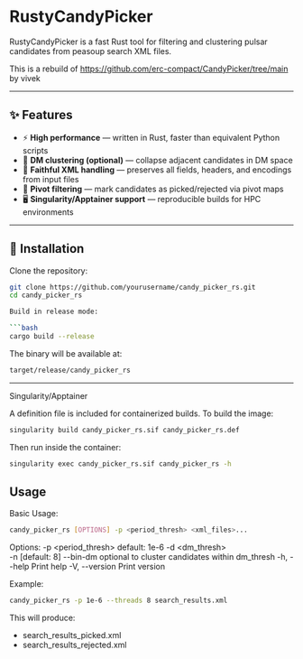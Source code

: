 # RustyCandyPicker

RustyCandyPicker is a fast Rust tool for filtering and clustering pulsar candidates from peasoup search XML files.

This is a rebuild of https://github.com/erc-compact/CandyPicker/tree/main by vivek 


---

## ✨ Features

- ⚡ **High performance** — written in Rust, faster than equivalent Python scripts  
- 🧩 **DM clustering (optional)** — collapse adjacent candidates in DM space  
- 📂 **Faithful XML handling** — preserves all fields, headers, and encodings from input files  
- 🔎 **Pivot filtering** — mark candidates as picked/rejected via pivot maps  
- 🖥️ **Singularity/Apptainer support** — reproducible builds for HPC environments  

---


## 🚀 Installation

Clone the repository:

```bash
git clone https://github.com/yourusername/candy_picker_rs.git
cd candy_picker_rs

Build in release mode:

```bash
cargo build --release
```

The binary will be available at:
```bash
target/release/candy_picker_rs
```

---
Singularity/Apptainer

A definition file is included for containerized builds. To build the image:
```bash
singularity build candy_picker_rs.sif candy_picker_rs.def
```

Then run inside the container:
```bash
singularity exec candy_picker_rs.sif candy_picker_rs -h
```

## Usage
Basic Usage:
```bash
candy_picker_rs [OPTIONS] -p <period_thresh> <xml_files>...
```
Options:
  -p <period_thresh>      default: 1e-6
  -d <dm_thresh>          
  -n <ncpus>              [default: 8]
  --bin-dm                optional to cluster candidates within dm_thresh
  -h, --help              Print help
  -V, --version           Print version

Example:
```bash
candy_picker_rs -p 1e-6 --threads 8 search_results.xml
```

This will produce:
- search_results_picked.xml
- search_results_rejected.xml
